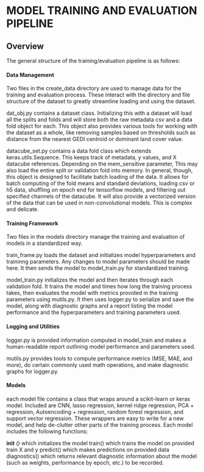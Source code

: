 # MODEL TRAINING AND EVALUATION PIPELINE
## Overview
The general structure of the training/evaluation pipeline is as follows:
#### Data Management
Two files in the create_data directory are used to manage data for the training and evaluation process.
These interact with the directory and file structure of the dataset to greatly streamline loading and using the dataset.

dat_obj.py contains a dataset class. Initializing this with a dataset will load all the splits and folds and will store both the raw metadata csv and a data fold object for each. This object also provides various tools for working with the dataset as a whole, like removing samples based on thresholds such as distance from the nearest GEDI centroid or dominant land cover value.

datacube_set.py contains a data fold class which extends keras.utils.Sequence. This keeps track of metadata, y values, and X datacube references. Depending on the mem_sensitive parameter, This may also load the entire split or validation fold into memory. In general, though, this object is designed to facilitate batch loading of the data. It allows for batch computing of the fold means and standard deviations, loading csv or h5 data, shuffling on epoch end for tensorflow models, and filtering out specified channels of the datacube. It will also provide a vectorized version of the data that can be used in non-convolutional models. This is complex and delicate.

#### Training Framework
Two files in the models directory manage the training and evaluation of models in a standardized way.

train_frame.py loads the dataset and initializes model hyperparameters and traininng parameters. Any changes to model parameters should be made here. It then sends the model to model_train.py for standardized training.

model_train.py initializes the model and then iterates through each validation fold. It trains the model and times how long the training process takes, then evaluates the model with metrics provided in the training parameters using mutils.py. It then uses logger.py to serialize and save the model, along with diagnostic graphs and a report listing the model performance and the hyperparameters and training parameters used. 

#### Logging and Utilities
logger.py is provided information computed in model_train and makes a human-readable report outlining model performance and parameters used.

mutils.py provides tools to compute performance metrics (MSE, MAE, and more), do certain commonly used math operations, and make diagnostic graphs for logger.py.

#### Models
each model file contains a class that wraps around a scikit-learn or keras model. Included are CNN, lasso regression, kernel ridge regression, PCA + regression, Autoencoding + regression, random forest regression, and support vector regression. These wrappers are easy to write for a new model, and help de-clutter other parts of the training process.
Each model includes the following functions:

__init__ () which initializes the model
train() which trains the model on provided train X and y
predict() which makes predictions on provided data
diagnostics() which returns relevant diagnostic information about the model (such as weights, performance by epoch, etc.) to be recorded.
